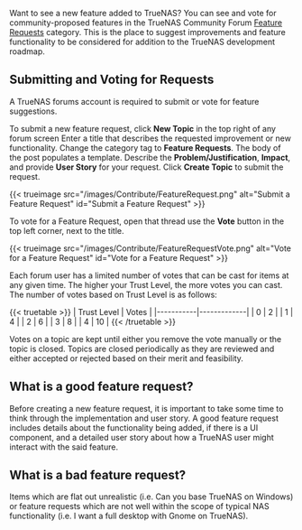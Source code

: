 &NewLine;

Want to see a new feature added to TrueNAS?
You can see and vote for community-proposed features in the TrueNAS Community Forum [Feature Requests](https://forums.truenas.com/c/features/) category.
This is the place to suggest improvements and feature functionality to be considered for addition to the TrueNAS development roadmap.

## Submitting and Voting for Requests
A TrueNAS forums account is required to submit or vote for feature suggestions.

To submit a new feature request, click **<i class="fa fa-plus" aria-hidden="true"></i> New Topic** in the top right of any forum screen
Enter a title that describes the requested improvement or new functionality.
Change the category tag to **Feature Requests**.
The body of the post populates a template.
Describe the **Problem/Justification**, **Impact**, and provide **User Story** for your request.
Click **<i class="fa fa-plus" aria-hidden="true"></i> Create Topic** to submit the request.

{{< trueimage src="/images/Contribute/FeatureRequest.png" alt="Submit a Feature Request" id="Submit a Feature Request" >}}

To vote for a Feature Request, open that thread use the **Vote** button in the top left corner, next to the title.

{{< trueimage src="/images/Contribute/FeatureRequestVote.png" alt="Vote for a Feature Request" id="Vote for a Feature Request" >}}

Each forum user has a limited number of votes that can be cast for items at any given time.
The higher your Trust Level, the more votes you can cast.
The number of votes based on Trust Level is as follows:

{{< truetable >}}
| Trust Level | Votes |
|-----------|-------------|
| 0 | 2 |
| 1 | 4 |
| 2 | 6 |
| 3 | 8 |
| 4 | 10 |
{{< /truetable >}}

Votes on a topic are kept until either you remove the vote manually or the topic is closed.
Topics are closed periodically as they are reviewed and either accepted or rejected based on their merit and feasibility.

## What is a good feature request?

Before creating a new feature request, it is important to take some time to think through the implementation and user story.
A good feature request includes details about the functionality being added, if there is a UI component, and a detailed user story about how a TrueNAS user might interact with the said feature.

## What is a bad feature request?

Items which are flat out unrealistic (i.e. Can you base TrueNAS on Windows) or feature requests which are not well within the scope of typical NAS functionality (i.e. I want a full desktop with Gnome on TrueNAS).
